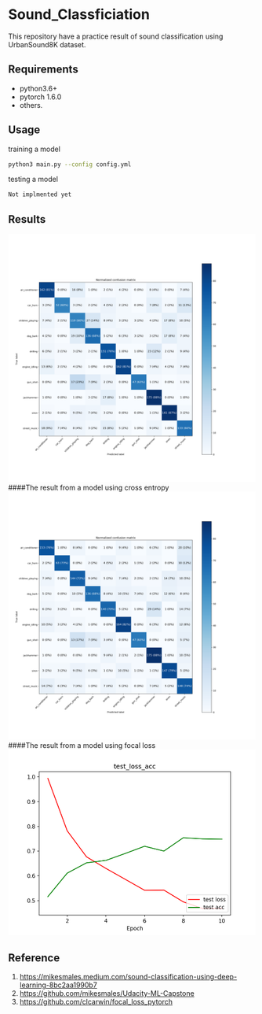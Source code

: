 # Sound_Classficiation

This repository have a practice result of sound classification using UrbanSound8K dataset.

## Requirements
* python3.6+
* pytorch 1.6.0
* others.

## Usage
training a model
```bash
python3 main.py --config config.yml
```

testing a model
```bash
Not implmented yet
```

## Results
![CE_result](img/CE_epoch_45_confusion_marix_result.png)
####The result from a model using cross entropy  
![focal_result](img/focal_epoch_40_confusion_maxtrix_result.png)
####The result from a model using focal loss
![test_loss_acc_graph](img/test_loss_acc_graph.png)

## Reference
1. https://mikesmales.medium.com/sound-classification-using-deep-learning-8bc2aa1990b7
2. https://github.com/mikesmales/Udacity-ML-Capstone
3. https://github.com/clcarwin/focal_loss_pytorch
